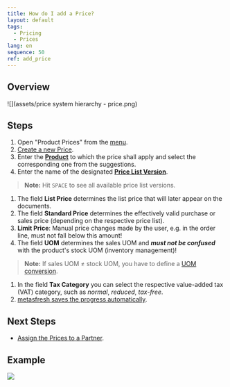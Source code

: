 ```yaml
---
title: How do I add a Price?
layout: default
tags:
  - Pricing
  - Prices
lang: en
sequence: 50
ref: add_price
---
```


## Overview
![](assets/price system hierarchy - price.png)

## Steps
1. Open "Product Prices" from the [menu](Menu).
1. [Create a new Price](New_Record_Window).
1. Enter the **[Product](NewProduct)** to which the price shall apply and select the corresponding one from the suggestions.
1. Enter the name of the designated **[Price List Version](Add_price-list-version)**.
 >**Note:** Hit `SPACE` to see all available price list versions.

1. The field **List Price** determines the list price that will later appear on the documents.
1. The field **Standard Price** determines the effectively valid purchase or sales price (depending on the respective price list).
1. **Limit Price**: Manual price changes made by the user, e.g. in the order line, must not fall below this amount!
1. The field **UOM** determines the sales UOM and ***must not be confused*** with the product's stock UOM (inventory management)!
 >**Note:** If sales UOM ≠ stock UOM, you have to define a [UOM conversion](Convert_UOMs).

1. In the field **Tax Category** you can select the respective value-added tax (VAT) category, such as *normal*, *reduced*, *tax-free*.
1. [metasfresh saves the progress automatically](Saveindicator).

## Next Steps
- [Assign the Prices to a Partner](Assign_prices_to_partner).

## Example
![](assets/Add_Price.gif)
